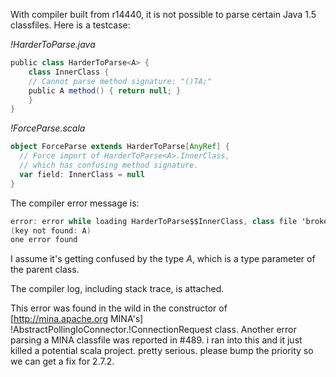 With compiler built from r14440, it is not possible to parse certain Java 1.5 classfiles. Here is a testcase:

*!HarderToParse.java*
```scala
public class HarderToParse<A> {
    class InnerClass {
	// Cannot parse method signature: "()TA;"
	public A method() { return null; }
    }
}
```

*!ForceParse.scala*
```scala
object ForceParse extends HarderToParse[AnyRef] {
  // Force import of HarderToParse<A>.InnerClass,
  // which has confusing method signature.
  var field: InnerClass = null
}
```

The compiler error message is:
```scala
error: error while loading HarderToParse$$InnerClass, class file 'brokenclass/classes/HarderToParse$$InnerClass.class' is broken
(key not found: A)
one error found
```

I assume it's getting confused by the type *A*, which is a type parameter of the parent class.

The compiler log, including stack trace, is attached.

This error was found in the wild in the constructor of [http://mina.apache.org MINA's] !AbstractPollingIoConnector.!ConnectionRequest class. Another error parsing a MINA classfile was reported in #489.
i ran into this and it just killed a potential scala project. pretty serious.
please bump the priority so we can get a fix for 2.7.2.
